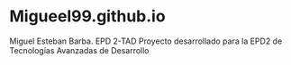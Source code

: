 # Migueel99.github.io
Miguel Esteban Barba. EPD 2-TAD
Proyecto desarrollado para la EPD2 de Tecnologías Avanzadas de Desarrollo
